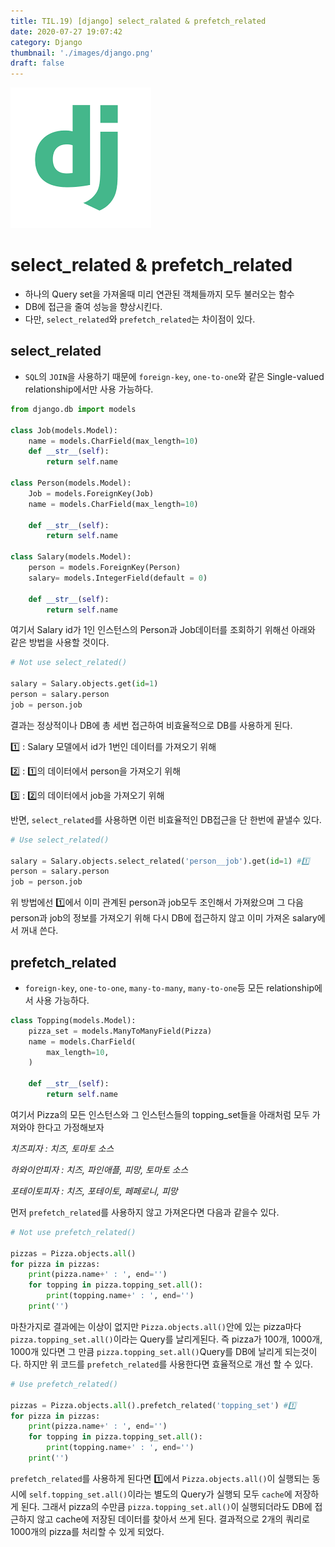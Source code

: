```yaml
---
title: TIL.19) [django] select_ralated & prefetch_related
date: 2020-07-27 19:07:42
category: Django
thumbnail: './images/django.png'
draft: false
---
```


![](./images/django.png)

# select\_related & prefetch\_related

- 하나의 Query set을 가져올때 미리 연관된 객체들까지 모두 불러오는 함수
- DB에 접근을 줄여 성능을 향상시킨다.
- 다만, `select_related`와 `prefetch_related`는 차이점이 있다.

## select\_related

- `SQL`의 `JOIN`을 사용하기 때문에 `foreign-key`, `one-to-one`와 같은 Single-valued relationship에서만 사용 가능하다.

```python
from django.db import models

class Job(models.Model):
    name = models.CharField(max_length=10)
    def __str__(self):
        return self.name

class Person(models.Model):
    Job = models.ForeignKey(Job)
    name = models.CharField(max_length=10)
 
    def __str__(self):
        return self.name
        
class Salary(models.Model):
    person = models.ForeignKey(Person)
    salary= models.IntegerField(default = 0)
 
    def __str__(self):
        return self.name
```

여기서 Salary id가 1인 인스턴스의 Person과 Job데이터를 조회하기 위해선 아래와 같은 방법을 사용할 것이다.

```python
# Not use select_related()

salary = Salary.objects.get(id=1)
person = salary.person
job = person.job
```

결과는 정상적이나 DB에 총 세번 접근하여 비효율적으로 DB를 사용하게 된다.

1️⃣ : Salary 모델에서 id가 1번인 데이터를 가져오기 위해

2️⃣ : 1️⃣의 데이터에서 person을 가져오기 위해

3️⃣ : 2️⃣의 데이터에서 job을 가져오기 위해

반면, `select_related`를 사용하면 이런 비효율적인 DB접근을 단 한번에 끝낼수 있다.

```python
# Use select_related()

salary = Salary.objects.select_related('person__job').get(id=1) #1️⃣
person = salary.person
job = person.job
```

위 방법에선 1️⃣에서 이미 관계된 person과 job모두 조인해서 가져왔으며 그 다음 person과 job의 정보를 가져오기 위해 다시 DB에 접근하지 않고 이미 가져온 salary에서 꺼내 쓴다.

## prefetch\_related

- `foreign-key`, `one-to-one`, `many-to-many`, `many-to-one`등 모든 relationship에서 사용 가능하다.

```python
class Topping(models.Model):
	pizza_set = models.ManyToManyField(Pizza)
	name = models.CharField(
		max_length=10,
	)
	
	def __str__(self):
		return self.name
```

여기서 Pizza의 모든 인스턴스와 그 인스턴스들의 topping_set들을 아래처럼 모두 가져와야 한다고 가정해보자

*치즈피자 : 치즈, 토마토 소스*

*하와이안피자 : 치즈, 파인애플, 피망, 토마토 소스*

*포테이토피자 : 치즈, 포테이토, 페페로니, 피망*

먼저 `prefetch_related`를 사용하지 않고 가져온다면 다음과 같을수 있다.

```python
# Not use prefetch_related()

pizzas = Pizza.objects.all()
for pizza in pizzas:
	print(pizza.name+' : ', end='')
	for topping in pizza.topping_set.all():
		print(topping.name+' : ', end='')
	print('')
```

마찬가지로 결과에는 이상이 없지만 `Pizza.objects.all()`안에 있는 pizza마다 `pizza.topping_set.all()`이라는 Query를 날리게된다. 즉 pizza가 100개, 1000개, 1000개 있다면 그 만큼 `pizza.topping_set.all()`Query를 DB에 날리게 되는것이다. 하지만 위 코드를 `prefetch_related`를 사용한다면 효율적으로 개선 할 수 있다.

```python
# Use prefetch_related()

pizzas = Pizza.objects.all().prefetch_related('topping_set') #1️⃣
for pizza in pizzas:
	print(pizza.name+' : ', end='')
	for topping in pizza.topping_set.all():
		print(topping.name+' : ', end='')
	print('')
```

`prefetch_related`를 사용하게 된다면 1️⃣에서 `Pizza.objects.all()`이 실행되는 동시에 `self.topping_set.all()`이라는 별도의 Query가 실행되 모두 `cache`에 저장하게 된다. 그래서 pizza의 수만큼 `pizza.topping_set.all()`이 실행되더라도 DB에 접근하지 않고 cache에 저장된 데이터를 찾아서 쓰게 된다. 결과적으로 2개의 쿼리로 1000개의 pizza를 처리할 수 있게 되었다.
